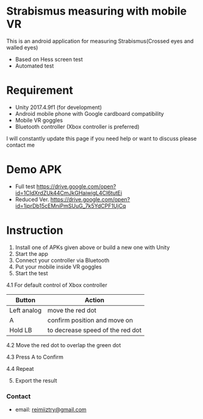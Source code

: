 # Strabismus measuring with mobile VR

This is an android application for measuring Strabismus(Crossed eyes and walled eyes)
  - Based on Hess screen test
  - Automated test

# Requirement

  - Unity 2017.4.9f1 (for development)
  - Android mobile phone with Google cardboard compatibility
  - Mobile VR goggles
  - Bluetooth controller (Xbox controller is preferred)

I will constantly update this page if you need help or want to discuss please contact me

# Demo APK
  - Full test
    https://drive.google.com/open?id=1CIdXrdZUk44CmJkGHajwigL4CI6tutEi
  - Reduced Ver.
    https://drive.google.com/open?id=1jprDb15cEMniPmSUuG_7k5YdCPF1UjCq
    
# Instruction
1. Install one of APKs given above or build a new one with Unity
2. Start the app
3. Connect your controller via Bluetooth
3. Put your mobile inside VR goggles
4. Start the test

  4.1 For default control of Xbox controller

| Button | Action |
| ------ | ------ |
| Left analog | move the red dot |
| A | confirm position and move on |
| Hold LB | to decrease speed of the red dot |

  4.2 Move the red dot to overlap the green dot
  
  4.3 Press A to Confirm
  
  4.4 Repeat
  
5. Export the result
    



### Contact
 - email: reimiiztry@gmail.com
